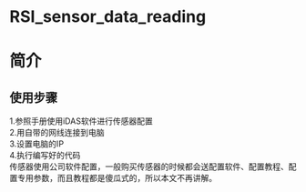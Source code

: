 # RSI_sensor_data_reading
# 简介  
## 使用步骤  
1.参照手册使用iDAS软件进行传感器配置  
2.用自带的网线连接到电脑  
3.设置电脑的IP  
4.执行编写好的代码  
传感器使用公司软件配置，一般购买传感器的时候都会送配置软件、配置教程、配置专用参数，而且教程都是傻瓜式的，所以本文不再讲解。  
